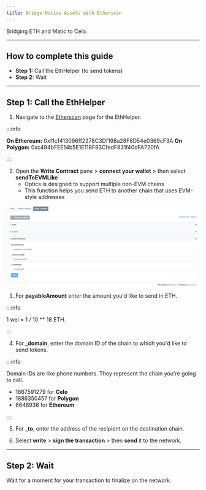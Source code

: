 ```yaml
---
title: Bridge Native Assets with Etherscan
---
```


Bridging ETH and Matic to Celo.

---

## How to complete this guide

* **Step 1:** Call the EthHelper (to send tokens)
* **Step 2:** Wait

---

## Step 1: Call the EthHelper

1. Navigate to the [Etherscan](https://etherscan.io/) page for the EthHelper.

:::info

**On Ethereum:** 0xf1c1413096ff2278C3Df198a28F8D54e0369cF3A
**On Polygon:** 0xc494bFEE14b5E1E118F93CfedF831f40dFA720fA

:::

2. Open the **Write Contract** pane > **connect your wallet** > then select **sendToEVMLike**
    * Optics is designed to support multiple non-EVM chains
    * This function helps you send ETH to another chain that uses EVM-style addresses

![Bridging Native Assets with Etherescan](https://github.com/joenyzio/assets/blob/main/celo-docs/bridging-native-assets-with-etherscan/bridging-native-assets-with-etherscan.png?raw=true)

1. For **payableAmount** enter the amount you'd like to send in ETH.

:::info

1 wei = 1 / 10 ** 18 ETH.

:::

4. For **_domain**, enter the domain ID of the chain to which you'd like to send tokens.

:::info

Domain IDs are like phone numbers. They represent the chain you're going to call.
* 1667591279 for **Celo**
* 1886350457 for **Polygon**
* 6648936 for **Ethereum**

:::

5. For **_to**, enter the address of the recipient on the destination chain.

6. Select **write** > **sign the transaction** > then **send** it to the network.

---

## Step 2: Wait 

Wait for a moment for your transaction to finalize on the network.
